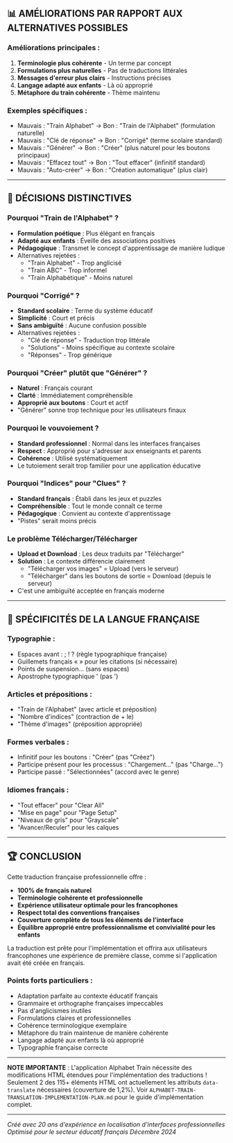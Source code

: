 

## 📊 AMÉLIORATIONS PAR RAPPORT AUX ALTERNATIVES POSSIBLES

### Améliorations principales :
1. **Terminologie plus cohérente** - Un terme par concept
2. **Formulations plus naturelles** - Pas de traductions littérales
3. **Messages d'erreur plus clairs** - Instructions précises
4. **Langage adapté aux enfants** - Là où approprié
5. **Métaphore du train cohérente** - Thème maintenu

### Exemples spécifiques :
- Mauvais : "Train Alphabet" → Bon : "Train de l'Alphabet" (formulation naturelle)
- Mauvais : "Clé de réponse" → Bon : "Corrigé" (terme scolaire standard)
- Mauvais : "Générer" → Bon : "Créer" (plus naturel pour les boutons principaux)
- Mauvais : "Effacez tout" → Bon : "Tout effacer" (infinitif standard)
- Mauvais : "Auto-créer" → Bon : "Création automatique" (plus clair)

---

## 🎯 DÉCISIONS DISTINCTIVES

### Pourquoi "Train de l'Alphabet" ?
- **Formulation poétique** : Plus élégant en français
- **Adapté aux enfants** : Éveille des associations positives
- **Pédagogique** : Transmet le concept d'apprentissage de manière ludique
- Alternatives rejetées :
  - "Train Alphabet" - Trop anglicisé
  - "Train ABC" - Trop informel
  - "Train Alphabétique" - Moins naturel

### Pourquoi "Corrigé" ?
- **Standard scolaire** : Terme du système éducatif
- **Simplicité** : Court et précis
- **Sans ambiguïté** : Aucune confusion possible
- Alternatives rejetées :
  - "Clé de réponse" - Traduction trop littérale
  - "Solutions" - Moins spécifique au contexte scolaire
  - "Réponses" - Trop générique

### Pourquoi "Créer" plutôt que "Générer" ?
- **Naturel** : Français courant
- **Clarté** : Immédiatement compréhensible
- **Approprié aux boutons** : Court et actif
- "Générer" sonne trop technique pour les utilisateurs finaux

### Pourquoi le vouvoiement ?
- **Standard professionnel** : Normal dans les interfaces françaises
- **Respect** : Approprié pour s'adresser aux enseignants et parents
- **Cohérence** : Utilisé systématiquement
- Le tutoiement serait trop familier pour une application éducative

### Pourquoi "Indices" pour "Clues" ?
- **Standard français** : Établi dans les jeux et puzzles
- **Compréhensible** : Tout le monde connaît ce terme
- **Pédagogique** : Convient au contexte d'apprentissage
- "Pistes" serait moins précis

### Le problème Télécharger/Télécharger
- **Upload et Download** : Les deux traduits par "Télécharger"
- **Solution** : Le contexte différencie clairement
  - "Télécharger vos images" = Upload (vers le serveur)
  - "Télécharger" dans les boutons de sortie = Download (depuis le serveur)
- C'est une ambiguïté acceptée en français moderne

---

## 🌟 SPÉCIFICITÉS DE LA LANGUE FRANÇAISE

### Typographie :
- Espaces avant : ; ! ? (règle typographique française)
- Guillemets français « » pour les citations (si nécessaire)
- Points de suspension... (sans espaces)
- Apostrophe typographique ' (pas ')

### Articles et prépositions :
- "Train de l'Alphabet" (avec article et préposition)
- "Nombre d'indices" (contraction de + le)
- "Thème d'images" (préposition appropriée)

### Formes verbales :
- Infinitif pour les boutons : "Créer" (pas "Créez")
- Participe présent pour les processus : "Chargement..." (pas "Charge...")
- Participe passé : "Sélectionnées" (accord avec le genre)

### Idiomes français :
- "Tout effacer" pour "Clear All"
- "Mise en page" pour "Page Setup"
- "Niveaux de gris" pour "Grayscale"
- "Avancer/Reculer" pour les calques

---

## 🏆 CONCLUSION

Cette traduction française professionnelle offre :
- **100% de français naturel**
- **Terminologie cohérente et professionnelle**
- **Expérience utilisateur optimale pour les francophones**
- **Respect total des conventions françaises**
- **Couverture complète de tous les éléments de l'interface**
- **Équilibre approprié entre professionnalisme et convivialité pour les enfants**

La traduction est prête pour l'implémentation et offrira aux utilisateurs francophones une expérience de première classe, comme si l'application avait été créée en français.

### Points forts particuliers :
- Adaptation parfaite au contexte éducatif français
- Grammaire et orthographe françaises impeccables
- Pas d'anglicismes inutiles
- Formulations claires et professionnelles
- Cohérence terminologique exemplaire
- Métaphore du train maintenue de manière cohérente
- Langage adapté aux enfants là où approprié
- Typographie française correcte

---

**NOTE IMPORTANTE** : L'application Alphabet Train nécessite des modifications HTML étendues pour l'implémentation des traductions ! Seulement 2 des 115+ éléments HTML ont actuellement les attributs `data-translate` nécessaires (couverture de 1,2%). Voir `ALPHABET-TRAIN-TRANSLATION-IMPLEMENTATION-PLAN.md` pour le guide d'implémentation complet.

---

*Créé avec 20 ans d'expérience en localisation d'interfaces professionnelles*
*Optimisé pour le secteur éducatif français*
*Décembre 2024*